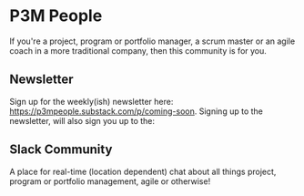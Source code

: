 # P3M People

If you're a project, program or portfolio manager, a scrum master or an agile coach in a more traditional company, then this community is for you.

## Newsletter
Sign up for the weekly(ish) newsletter here: https://p3mpeople.substack.com/p/coming-soon. Signing up to the newsletter, will also sign you up to the:

## Slack Community
A place for real-time (location dependent) chat about all things project, program or portfolio management, agile or otherwise!
